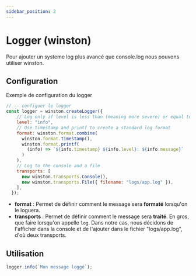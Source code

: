 ```yaml
---
sidebar_position: 2
---
```


# Logger (winston)

Pour ajouter un systeme log plus avancé que console.log nous pouvons utiliser winston.

## Configuration

Exemple de configuration du logger

```js
// -- configuer le logger
const logger = winston.createLogger({
    // Log only if level is less than (meaning more severe) or equal to this
    level: "info",
    // Use timestamp and printf to create a standard log format
    format: winston.format.combine(
      winston.format.timestamp(),
      winston.format.printf(
        (info) => `${info.timestamp} ${info.level}: ${info.message}`
      )
    ),
    // Log to the console and a file
    transports: [
      new winston.transports.Console(),
      new winston.transports.File({ filename: "logs/app.log" }),
    ],
  });

```

- **format** : Permet de définir comment le message sera **formaté** lorsqu'on le loguera.
- **transports** : Permet de définir comment le message sera **traité**. En gros, que faire lorsqu'on appelle `log`. Dans notre cas, nous décidons de l'afficher dans la console et de l'ajouter dans le fichier "logs/app.log", d'où deux transports.


## Utilisation

```js
logger.info(`Mon message loggé`);
```